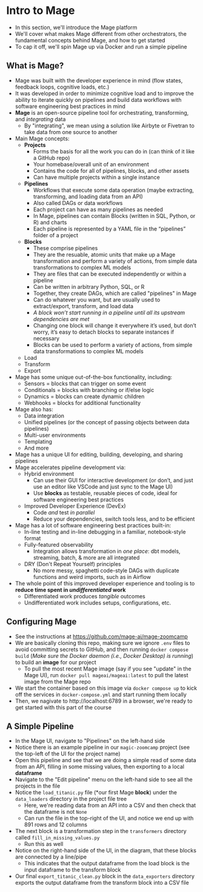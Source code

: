 # Intro to Mage
- In this section, we'll introduce the Mage platform
- We'll cover what makes Mage different from other orchestrators, the fundamental concepts behind Mage, and how to get started
- To cap it off, we'll spin Mage up via Docker and run a simple pipeline

## What is Mage?
- Mage was built with the developer experience in mind (flow states, feedback loops, cognitive loads, etc.) 
- It was developed in order to minimize cognitive load and to improve the ability to iterate quickly on pipelines and build data workflows with software engineering best practices in mind
- **Mage** is an open-source pipeline tool for orchestrating, transforming, and *integrating* data
    - By "integrating", we mean using a solution like Airbyte or Fivetran to take data from one source to another
- Main Mage concepts:
    - **Projects**
        - Forms the basis for all the work you can do in (can think of it like a GitHub repo)
        - Your homebase/overall unit of an environment
        - Contains the code for all of pipelines, blocks, and other assets
        - Can have multiple projects within a single instance
    - **Pipelines**
        - Workflows that execute some data operation (maybe extracting, transforming, and loading data from an API)
        - Also called DAGs or data workflows
        - Each project can have as many pipelines as needed
        - In Mage, pipelines can contain Blocks (written in SQL, Python, or R) and charts
        - Each pipeline is represented by a YAML file in the “pipelines” folder of a project
    - **Blocks**
        - These comprise pipelines
        - They are the resuable, atomic units that make up a Mage transformation and perform a variety of actions, from simple data transformations to complex ML models
        - They are files that can be executed independently or within a pipeline
        - Can be written in arbitrary Python, SQL, or R
        - Together, they create DAGs, which are called "pipelines" in Mage
        - Can do whatever you want, but are usually used to extract/export, transform, and load data
        - *A block won’t start running in a pipeline until all its upstream dependencies are met*
        - Changing one block will change it everywhere it’s used, but don’t worry, it’s easy to detach blocks to separate instances if necessary
        - Blocks can be used to perform a variety of actions, from simple data transformations to complex ML models
    - Load
    - Transform
    - Export
- Mage has some unique out-of-the-box functionality, including:
    - Sensors = blocks that can trigger on some event
    - Conditionals = blocks with branching or if/else logic
    - Dynamics = blocks can create dynamic children
    - Webhooks = blocks for additional functionality
- Mage also has:
    - Data integration
    - Unified pipelines (or the concept of passing objects between data pipelines)
    - Multi-user environments
    - Templating
    - And more
- Mage has a unique UI for editing, building, developing, and sharing pipelines
- Mage accelerates pipeline development via:
    - Hybrid environment
        - Can use their GUI for interactive development (or don’t, and just use an editor like VSCode and just sync to the Mage UI)
        - Use **blocks** as testable, reusable pieces of code, ideal for software engineering best practices
    - Improved Developer Experience (DevEx)
        - Code *and* test *in parallel*
        - Reduce your dependencies, switch tools less, and to be efficient
- Mage has a lot of software engineering best practices built-in:
    - In-line testing and in-line debugging in a familiar, notebook-style format
    - Fully-featured observability
        - Integration allows transformation in *one place*: dbt models, streaming, batch, & more are all integrated
    - DRY (Don't Repeat Yourself) principles
        - No more messy, spaghetti code-style DAGs with duplicate functions and weird imports, such as in Airflow
- The whole point of this improved developer experience and tooling is to **reduce time spent in *undifferentiated* work**
    - Differentiated work produces *tangible* outcomes
    - Undifferentiated work includes setups, configurations, etc.


## Configuring Mage
- See the instructions at https://github.com/mage-ai/mage-zoomcamp
- We are basically cloning this repo, making sure we ignore `.env` files to avoid committing secrets to GitHub, and then running `docker compose build` (*Make sure the Docker daemon (i.e., Docker Desktop) is running*) to build an **image** for our project
    - To pull the most recent Mage image (say if you see "update" in the Mage UI), run `docker pull mageai/mageai:latest` to pull the latest image from the Mage repo
- We start the container based on this image via `docker compose up` to kick off the services in `docker-compose.yml` and start running them locally
- Then, we nagivate to http://localhost:6789 in a browser, we're ready to get started with this part of the course


## A Simple Pipeline
- In the Mage UI, navigate to "Pipelines" on the left-hand side
- Notice there is an example pipeline in our `magic-zoomcamp` project (see the top-left of the UI for the project name)
- Open this pipeline and see that we are doing a simple read of some data from an API, filling in some missing values, then exporting to a local **dataframe**
- Navigate to the "Edit pipeline" menu on the left-hand side to see all the projects in the file
- Notice the `load_titanic.py` file (*our first Mage **block**) under the `data_loaders` directory in the project file tree
    - Here, we're reading data from an API into a CSV and then check that the dataframe is not `None`
    - Can run the file in the top-right of the UI, and notice we end up with 891 rows and 12 columns
- The next block is a transformation step in the `transformers` directory called `fill_in_missing_values.py`
    - Run this as well
- Notice on the right-hand side of the UI, in the diagram, that these blocks are connected by a line/pipe
    - This indicates that the output dataframe from the load block is the input dataframe to the transform block
- Our final `export_titanic_clean.py` block in the `data_exporters` directory exports the output dataframe from the transform block into a CSV file